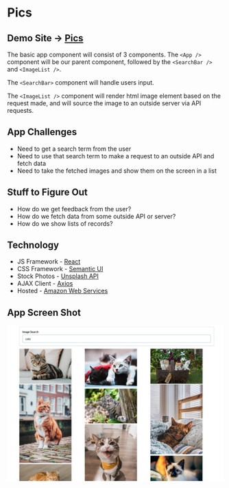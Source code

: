 # Pics

## Demo Site → [Pics](http://xboudsady-react-pics.s3-website-us-west-1.amazonaws.com)

The basic app component will consist of 3 components. The `<App />` component will be our parent component, followed by the `<SearchBar />` and `<ImageList />`.

The `<SearchBar>` component will handle users input.

The `<ImageList />` component will render html image element based on the request made, and will source the image to an outside server via API requests.


## App Challenges
* Need to get a search term from the user
* Need to use that search term to make a request to an outside API and fetch data
* Need to take the fetched images and show them on the screen in a list

## Stuff to Figure Out
* How do we get feedback from the user?
* How do we fetch data from some outside API or server?
* How do we show lists of records?

## Technology
* JS Framework - [React](https://reactjs.org/)
* CSS Framework - [Semantic UI](https://semantic-ui.com/)
* Stock Photos - [Unsplash API](https://unsplash.com/developers)
* AJAX Client - [Axios](https://github.com/axios/axios)
* Hosted - [Amazon Web Services](https://https://aws.amazon.com/)

## App Screen Shot

![App Screenshot](https://github.com/xboudsady/pics/blob/master/assets/pics-screenshot.png)